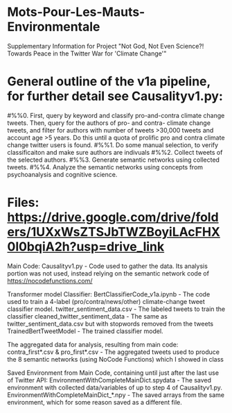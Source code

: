 # Mots-Pour-Les-Mauts-Environmentale
Supplementary Information for Project "Not God, Not Even Science?! Towards Peace in the Twitter War for 'Climate Change'"

# General outline of the v1a pipeline, for further detail see Causalityv1.py: 

#%%0. First, query by keyword and classify pro-and-contra climate change tweets. Then, query for the authors of pro- and contra- climate change tweets, and filter for authors with number of tweets >30,000 tweets and account age >5 years.  Do this until a quota of prolific pro and contra climate change twitter users is found.
#%%1. Do some manual selection, to verify classificaiton and make sure authors are indivuals
#%%2. Collect tweets of the selected authors.
#%%3. Generate semantic networks using collected tweets.
#%%4. Analyze the semantic networks using concepts from psychoanalysis and cognitive science.

# Files: https://drive.google.com/drive/folders/1UXxWsZTSJbTWZBoyiLAcFHX0l0bqiA2h?usp=drive_link 

Main Code:
Causalityv1.py - Code used to gather the data. Its analysis portion was not used, instead relying on the semantic network code of https://nocodefunctions.com/

Transformer model Classifier:
BertClassifierCode_v1a.ipynb - The code used to train a 4-label (pro/contra/news/other) climate-change tweet classifier model.
twitter_sentiment_data.csv - The labeled tweets to train the classifier
cleaned_twitter_sentiment_data - The same as twitter_sentiment_data.csv but with stopwords removed from the tweets
TrainedBertTweetModel - The trained classifier model.

The aggregated data for analysis, resulting from main code:
contra_first*.csv & pro_first*.csv - The aggregated tweets used to produce the 8 semantic networks (using NoCode Functions) which I showed in class 

Saved Environment from Main Code, containing until just after the last use of Twitter API:
EnvironmentWithCompleteMainDict.spydata - The saved environment with collected data/variables of up to step 4 of Causalityv1.py. 
EnvironmentWithCompleteMainDict_*.npy - The saved arrays from the same environment, which for some reason saved as a different file.

